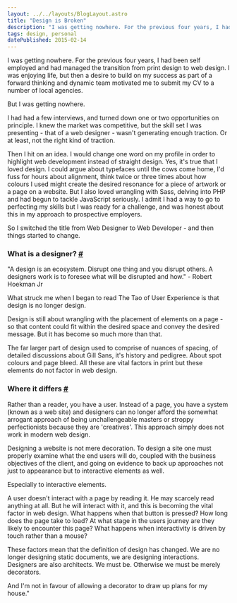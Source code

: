 ```yaml
---
layout: ../../layouts/BlogLayout.astro
title: "Design is Broken"
description: "I was getting nowhere. For the previous four years, I had been self employed and had managed the transition from print design to web design. I was enjoying life, but then a desire to build on my success as part of a forward thinking and dynamic team motivated me to submit my CV to a number of local agencies."
tags: design, personal
datePublished: 2015-02-14
---
```

I was getting nowhere. For the previous four years, I had been self employed and had managed the transition from print design to web design. I was enjoying life, but then a desire to build on my success as part of a forward thinking and dynamic team motivated me to submit my CV to a number of local agencies.

But I was getting nowhere.

I had had a few interviews, and turned down one or two opportunities on principle. I knew the market was competitive, but the skill set I was presenting - that of a web designer - wasn't generating enough traction. Or at least, not the right kind of traction.

Then I hit on an idea. I would change one word on my profile in order to highlight web development instead of straight design. Yes, it's true that I loved design. I could argue about typefaces until the cows come home, I'd fuss for hours about alignment, think twice or three times about how colours I used might create the desired resonance for a piece of artwork or a page on a website. But I also loved wrangling with Sass, delving into PHP and had begun to tackle JavaScript seriously. I admit I had a way to go to perfecting my skills but I was ready for a challenge, and was honest about this in my approach to prospective employers.

So I switched the title from Web Designer to Web Developer - and then things started to change.

### What is a designer? [#](https://deliciousreverie.co.uk/posts/design-is-broken/#what-is-a-designer)

"A design is an ecosystem. Disrupt one thing and you disrupt others. A designers work is to foresee what will be disrupted and how." - Robert Hoekman Jr

What struck me when I began to read The Tao of User Experience is that design is no longer design.

Design is still about wrangling with the placement of elements on a page - so that content could fit within the desired space and convey the desired message. But it has become so much more than that.

The far larger part of design used to comprise of nuances of spacing, of detailed discussions about Gill Sans, it's history and pedigree. About spot colours and page bleed. All these are vital factors in print but these elements do not factor in web design.

### Where it differs [#](https://deliciousreverie.co.uk/posts/design-is-broken/#where-it-differs)

Rather than a reader, you have a user. Instead of a page, you have a system (known as a web site) and designers can no longer afford the somewhat arrogant approach of being unchallengeable masters or stroppy perfectionists because they are 'creatives'. This approach simply does not work in modern web design.

Designing a website is not mere decoration. To design a site one must properly examine what the end users will do, coupled with the business objectives of the client, and going on evidence to back up approaches not just to appearance but to interactive elements as well.

Especially to interactive elements.

A user doesn't interact with a page by reading it. He may scarcely read anything at all. But he will interact with it, and this is becoming the vital factor in web design. What happens when that button is pressed? How long does the page take to load? At what stage in the users journey are they likely to encounter this page? What happens when interactivity is driven by touch rather than a mouse?

These factors mean that the definition of design has changed. We are no longer designing static documents, we are designing interactions. Designers are also architects. We must be. Otherwise we must be merely decorators.

And I'm not in favour of allowing a decorator to draw up plans for my house."